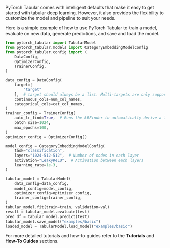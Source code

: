 PyTorch Tabular comes with intelligent defaults that make it easy to get started with tabular deep learning. However, it also provides the flexibility to customize the model and pipeline to suit your needs.

Here is a simple example of how to use PyTorch Tabular to train a model, evaluate on new data, generate predictions, and save and load the model.

```python
from pytorch_tabular import TabularModel
from pytorch_tabular.models import CategoryEmbeddingModelConfig
from pytorch_tabular.config import (
    DataConfig,
    OptimizerConfig,
    TrainerConfig,
)

data_config = DataConfig(
    target=[
        "target"
    ],  # target should always be a list. Multi-targets are only supported for regression. Multi-Task Classification is not implemented
    continuous_cols=num_col_names,
    categorical_cols=cat_col_names,
)
trainer_config = TrainerConfig(
    auto_lr_find=True,  # Runs the LRFinder to automatically derive a learning rate
    batch_size=1024,
    max_epochs=100,
)
optimizer_config = OptimizerConfig()

model_config = CategoryEmbeddingModelConfig(
    task="classification",
    layers="1024-512-512",  # Number of nodes in each layer
    activation="LeakyReLU",  # Activation between each layers
    learning_rate=1e-3,
)

tabular_model = TabularModel(
    data_config=data_config,
    model_config=model_config,
    optimizer_config=optimizer_config,
    trainer_config=trainer_config,
)
tabular_model.fit(train=train, validation=val)
result = tabular_model.evaluate(test)
pred_df = tabular_model.predict(test)
tabular_model.save_model("examples/basic")
loaded_model = TabularModel.load_model("examples/basic")
```

For more detailed tutorials and how-to guides refer to the **Tutorials** and **How-To Guides** sections.